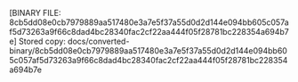 [BINARY FILE: 8cb5dd08e0cb7979889aa517480e3a7e5f37a55d0d2d144e094bb605c057af5d73263a9f66c8dad4bc28340fac2cf22aa444f05f28781bc228354a694b7e]
Stored copy: docs/converted-binary/8cb5dd08e0cb7979889aa517480e3a7e5f37a55d0d2d144e094bb605c057af5d73263a9f66c8dad4bc28340fac2cf22aa444f05f28781bc228354a694b7e
